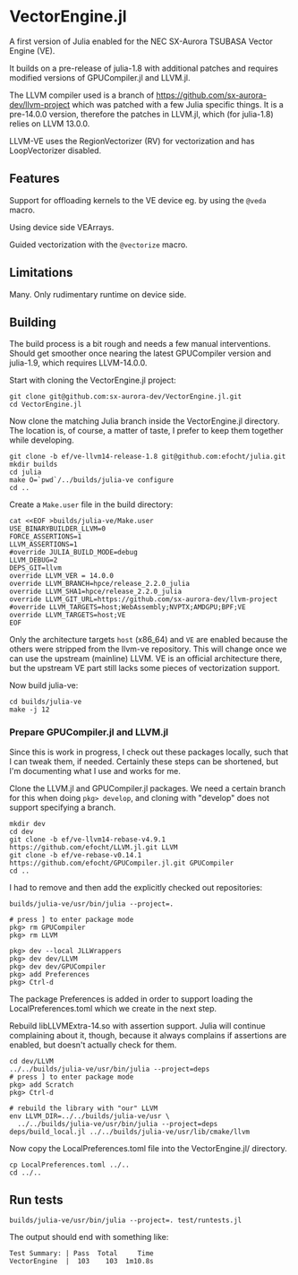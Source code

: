 # VectorEngine.jl

A first version of Julia enabled for the NEC SX-Aurora TSUBASA Vector Engine (VE).

It builds on a pre-release of julia-1.8 with additional patches and requires
modified versions of GPUCompiler.jl and LLVM.jl.

The LLVM compiler used is a branch of https://github.com/sx-aurora-dev/llvm-project
which was patched with a few Julia specific things. It is a pre-14.0.0 version, therefore
the patches in LLVM.jl, which (for julia-1.8) relies on LLVM 13.0.0.

LLVM-VE uses the RegionVectorizer (RV) for vectorization and has LoopVectorizer disabled.


## Features

Support for offloading kernels to the VE device eg. by using the `@veda` macro.

Using device side VEArrays.

Guided vectorization with the `@vectorize` macro.


## Limitations

Many.
Only rudimentary runtime on device side.


## Building

The build process is a bit rough and needs a few manual interventions. Should get smoother
once nearing the latest GPUCompiler version and julia-1.9, which requires LLVM-14.0.0.

Start with cloning the VectorEngine.jl project:
```
git clone git@github.com:sx-aurora-dev/VectorEngine.jl.git
cd VectorEngine.jl
```

Now clone the matching Julia branch inside the VectorEngine.jl directory. The location is,
of course, a matter of taste, I prefer to keep them together while developing.
```
git clone -b ef/ve-llvm14-release-1.8 git@github.com:efocht/julia.git
mkdir builds
cd julia
make O=`pwd`/../builds/julia-ve configure
cd ..
```


Create a `Make.user` file in the build directory:
```
cat <<EOF >builds/julia-ve/Make.user
USE_BINARYBUILDER_LLVM=0
FORCE_ASSERTIONS=1
LLVM_ASSERTIONS=1
#override JULIA_BUILD_MODE=debug
LLVM_DEBUG=2
DEPS_GIT=llvm
override LLVM_VER = 14.0.0
override LLVM_BRANCH=hpce/release_2.2.0_julia
override LLVM_SHA1=hpce/release_2.2.0_julia
override LLVM_GIT_URL=https://github.com/sx-aurora-dev/llvm-project
#override LLVM_TARGETS=host;WebAssembly;NVPTX;AMDGPU;BPF;VE
override LLVM_TARGETS=host;VE
EOF
```
Only the architecture targets `host` (x86_64) and `VE` are enabled because the others were
stripped from the llvm-ve repository. This will change once we can use the upstream (mainline)
LLVM. VE is an official architecture there, but the upstream VE part still lacks some pieces of
vectorization support.

Now build julia-ve:
```
cd builds/julia-ve
make -j 12
```


### Prepare GPUCompiler.jl and LLVM.jl

Since this is work in progress, I check out these packages locally, such that I can tweak them,
if needed. Certainly these steps can be shortened, but I'm documenting what I use and works for me.

Clone the LLVM.jl and GPUCompiler.jl packages. We need a certain branch for this when doing
`pkg> develop`, and cloning with "develop" does not support specifying a branch.
```
mkdir dev
cd dev
git clone -b ef/ve-llvm14-rebase-v4.9.1 https://github.com/efocht/LLVM.jl.git LLVM
git clone -b ef/ve-rebase-v0.14.1 https://github.com/efocht/GPUCompiler.jl.git GPUCompiler
cd ..
```

I had to remove and then add the explicitly checked out repositories:
```
builds/julia-ve/usr/bin/julia --project=.

# press ] to enter package mode
pkg> rm GPUCompiler
pkg> rm LLVM

pkg> dev --local JLLWrappers
pkg> dev dev/LLVM
pkg> dev dev/GPUCompiler
pkg> add Preferences
pkg> Ctrl-d
```
The package Preferences is added in order to support loading the LocalPreferences.toml which we
create in the next step.

Rebuild libLLVMExtra-14.so with assertion support. Julia will continue complaining about it, though,
because it always complains if assertions are enabled, but doesn't actually check for them.
```
cd dev/LLVM
../../builds/julia-ve/usr/bin/julia --project=deps
# press ] to enter package mode
pkg> add Scratch
pkg> Ctrl-d

# rebuild the library with "our" LLVM
env LLVM_DIR=../../builds/julia-ve/usr \
  ../../builds/julia-ve/usr/bin/julia --project=deps deps/build_local.jl ../../builds/julia-ve/usr/lib/cmake/llvm
```

Now copy the LocalPreferences.toml file into the VectorEngine.jl/ directory.
```
cp LocalPreferences.toml ../..
cd ../..
```

## Run tests
```
builds/julia-ve/usr/bin/julia --project=. test/runtests.jl
```

The output should end with something like:
```
Test Summary: | Pass  Total     Time
VectorEngine  |  103    103  1m10.8s
```
